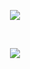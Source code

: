<p align="center">
  <a href="https://github.com/anuraghazra/github-readme-stats">
    <img align="center" src="https://github-readme-stats.vercel.app/api?username=camillebrulotte&show_icons=true&theme=tokyonight&locale=fr" />
  </a>
</p>

<br>

<p align="center">
  <a href="https://github.com/anuraghazra/github-readme-stats" align="center">
    <img align="center" src="https://github-readme-stats.vercel.app/api/top-langs/?username=camillebrulotte&layout=compact&theme=tokyonight&locale=fr" />
  </a>
</p>
